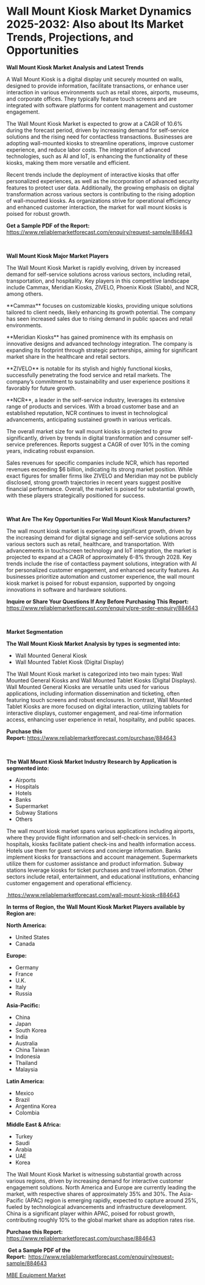 <p><h1>Wall Mount Kiosk Market Dynamics 2025-2032: Also about Its Market Trends, Projections, and Opportunities</h1></p><p><strong>Wall Mount Kiosk Market Analysis and Latest Trends</strong></p>
<p><p>A Wall Mount Kiosk is a digital display unit securely mounted on walls, designed to provide information, facilitate transactions, or enhance user interaction in various environments such as retail stores, airports, museums, and corporate offices. They typically feature touch screens and are integrated with software platforms for content management and customer engagement.</p><p>The Wall Mount Kiosk Market is expected to grow at a CAGR of 10.6% during the forecast period, driven by increasing demand for self-service solutions and the rising need for contactless transactions. Businesses are adopting wall-mounted kiosks to streamline operations, improve customer experience, and reduce labor costs. The integration of advanced technologies, such as AI and IoT, is enhancing the functionality of these kiosks, making them more versatile and efficient.</p><p>Recent trends include the deployment of interactive kiosks that offer personalized experiences, as well as the incorporation of advanced security features to protect user data. Additionally, the growing emphasis on digital transformation across various sectors is contributing to the rising adoption of wall-mounted kiosks. As organizations strive for operational efficiency and enhanced customer interaction, the market for wall mount kiosks is poised for robust growth.</p></p>
<p><strong>Get a Sample PDF of the Report:&nbsp;</strong> <a href="https://www.reliablemarketforecast.com/enquiry/request-sample/884643?utm_campaign=2124&utm_medium=2&utm_source=Github&utm_content=ia&utm_term=16022025&utm_id=wall-mount-kiosk">https://www.reliablemarketforecast.com/enquiry/request-sample/884643</a></p>
<p>&nbsp;</p>
<p><strong>Wall Mount Kiosk Major Market Players</strong></p>
<p><p>The Wall Mount Kiosk Market is rapidly evolving, driven by increased demand for self-service solutions across various sectors, including retail, transportation, and hospitality. Key players in this competitive landscape include Cammax, Meridian Kiosks, ZIVELO, Phoenix Kiosk (Slabb), and NCR, among others.</p><p>**Cammax** focuses on customizable kiosks, providing unique solutions tailored to client needs, likely enhancing its growth potential. The company has seen increased sales due to rising demand in public spaces and retail environments.</p><p>**Meridian Kiosks** has gained prominence with its emphasis on innovative designs and advanced technology integration. The company is expanding its footprint through strategic partnerships, aiming for significant market share in the healthcare and retail sectors.</p><p>**ZIVELO** is notable for its stylish and highly functional kiosks, successfully penetrating the food service and retail markets. The company’s commitment to sustainability and user experience positions it favorably for future growth.</p><p>**NCR**, a leader in the self-service industry, leverages its extensive range of products and services. With a broad customer base and an established reputation, NCR continues to invest in technological advancements, anticipating sustained growth in various verticals.</p><p>The overall market size for wall mount kiosks is projected to grow significantly, driven by trends in digital transformation and consumer self-service preferences. Reports suggest a CAGR of over 10% in the coming years, indicating robust expansion.</p><p>Sales revenues for specific companies include NCR, which has reported revenues exceeding $6 billion, indicating its strong market position. While exact figures for smaller firms like ZIVELO and Meridian may not be publicly disclosed, strong growth trajectories in recent years suggest positive financial performance. Overall, the market is poised for substantial growth, with these players strategically positioned for success.</p></p>
<p>&nbsp;</p>
<p><strong>What Are The Key Opportunities For Wall Mount Kiosk Manufacturers?</strong></p>
<p><p>The wall mount kiosk market is experiencing significant growth, driven by the increasing demand for digital signage and self-service solutions across various sectors such as retail, healthcare, and transportation. With advancements in touchscreen technology and IoT integration, the market is projected to expand at a CAGR of approximately 6-8% through 2028. Key trends include the rise of contactless payment solutions, integration with AI for personalized customer engagement, and enhanced security features. As businesses prioritize automation and customer experience, the wall mount kiosk market is poised for robust expansion, supported by ongoing innovations in software and hardware solutions.</p></p>
<p><strong>Inquire or Share Your Questions If Any Before Purchasing This Report:</strong> <a href="https://www.reliablemarketforecast.com/enquiry/pre-order-enquiry/884643?utm_campaign=2124&utm_medium=2&utm_source=Github&utm_content=ia&utm_term=16022025&utm_id=wall-mount-kiosk">https://www.reliablemarketforecast.com/enquiry/pre-order-enquiry/884643</a></p>
<p>&nbsp;</p>
<p><strong>Market Segmentation</strong></p>
<p><strong>The Wall Mount Kiosk Market Analysis by types is segmented into:</strong></p>
<p><ul><li>Wall Mounted General Kiosk</li><li>Wall Mounted Tablet Kiosk (Digital Display)</li></ul></p>
<p><p>The Wall Mount Kiosk market is categorized into two main types: Wall Mounted General Kiosks and Wall Mounted Tablet Kiosks (Digital Displays). Wall Mounted General Kiosks are versatile units used for various applications, including information dissemination and ticketing, often featuring touch screens and robust enclosures. In contrast, Wall Mounted Tablet Kiosks are more focused on digital interaction, utilizing tablets for interactive displays, customer engagement, and real-time information access, enhancing user experience in retail, hospitality, and public spaces.</p></p>
<p><strong>Purchase this Report:&nbsp;</strong><a href="https://www.reliablemarketforecast.com/purchase/884643?utm_campaign=2124&utm_medium=2&utm_source=Github&utm_content=ia&utm_term=16022025&utm_id=wall-mount-kiosk">https://www.reliablemarketforecast.com/purchase/884643</a></p>
<p>&nbsp;</p>
<p><strong>The Wall Mount Kiosk Market Industry Research by Application is segmented into:</strong></p>
<p><ul><li>Airports</li><li>Hospitals</li><li>Hotels</li><li>Banks</li><li>Supermarket</li><li>Subway Stations</li><li>Others</li></ul></p>
<p><p>The wall mount kiosk market spans various applications including airports, where they provide flight information and self-check-in services. In hospitals, kiosks facilitate patient check-ins and health information access. Hotels use them for guest services and concierge information. Banks implement kiosks for transactions and account management. Supermarkets utilize them for customer assistance and product information. Subway stations leverage kiosks for ticket purchases and travel information. Other sectors include retail, entertainment, and educational institutions, enhancing customer engagement and operational efficiency.</p></p>
<p><a href="https://www.reliablemarketforecast.com/wall-mount-kiosk-r884643?utm_campaign=2124&utm_medium=2&utm_source=Github&utm_content=ia&utm_term=16022025&utm_id=wall-mount-kiosk">&nbsp;https://www.reliablemarketforecast.com/wall-mount-kiosk-r884643</a></p>
<p><strong>In terms of Region, the Wall Mount Kiosk Market Players available by Region are:</strong></p>
<p>
    <p> <strong> North America: </strong>
        <ul>
            <li>United States</li>
            <li>Canada</li>
        </ul>
        </p> 
    <p> <strong> Europe: </strong>
        <ul>
            <li>Germany</li>
            <li>France</li>
            <li>U.K.</li>
            <li>Italy</li>
            <li>Russia</li>
        </ul>
        </p> 
    <p> <strong> Asia-Pacific: </strong>
        <ul>
            <li>China</li>
            <li>Japan</li>
            <li>South Korea</li>
            <li>India</li>
            <li>Australia</li>
            <li>China Taiwan</li>
            <li>Indonesia</li>
            <li>Thailand</li>
            <li>Malaysia</li>
        </ul>
        </p> 
    <p> <strong> Latin America: </strong>
        <ul>
            <li>Mexico</li>
            <li>Brazil</li>
            <li>Argentina Korea</li>
            <li>Colombia</li>
        </ul>
        </p> 
    <p> <strong> Middle East & Africa: </strong>
        <ul>
            <li>Turkey</li>
            <li>Saudi</li>
            <li>Arabia</li>
            <li>UAE</li>
            <li>Korea</li>
        </ul>
    </p>
    </p>
<p><p>The Wall Mount Kiosk Market is witnessing substantial growth across various regions, driven by increasing demand for interactive customer engagement solutions. North America and Europe are currently leading the market, with respective shares of approximately 35% and 30%. The Asia-Pacific (APAC) region is emerging rapidly, expected to capture around 25%, fueled by technological advancements and infrastructure development. China is a significant player within APAC, poised for robust growth, contributing roughly 10% to the global market share as adoption rates rise.</p></p>
<p><strong>Purchase this Report: </strong><a href="https://www.reliablemarketforecast.com/purchase/884643?utm_campaign=2124&utm_medium=2&utm_source=Github&utm_content=ia&utm_term=16022025&utm_id=wall-mount-kiosk">https://www.reliablemarketforecast.com/purchase/884643</a></p>
<p>&nbsp;<strong>Get a Sample PDF of the Report:&nbsp;&nbsp;</strong><a href="https://www.reliablemarketforecast.com/enquiry/request-sample/884643?utm_campaign=2124&utm_medium=2&utm_source=Github&utm_content=ia&utm_term=16022025&utm_id=wall-mount-kiosk">https://www.reliablemarketforecast.com/enquiry/request-sample/884643</a></p>
<p><strong></strong></p>
<p><p><a href="https://github.com/WashimHussain441/Market-Research-Report-List-1/blob/main/mbe-equipment-market.md?utm_campaign=2124&utm_medium=2&utm_source=Github&utm_content=ia&utm_term=16022025&utm_id=wall-mount-kiosk">MBE Equipment Market</a></p></p>